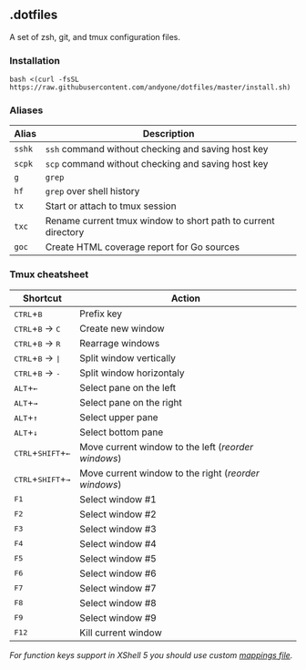 ## .dotfiles

A set of zsh, git, and tmux configuration files.

### Installation

```
bash <(curl -fsSL https://raw.githubusercontent.com/andyone/dotfiles/master/install.sh)
```

### Aliases

| Alias | Description |
|--------------------|-------------------------------|
| `sshk` | `ssh` command without checking and saving host key |
| `scpk` | `scp` command without checking and saving host key |
| `g` | `grep` |
| `hf` | `grep` over shell history |
| `tx` | Start or attach to tmux session |
| `txc` | Rename current tmux window to short path to current directory |
| `goc` | Create HTML coverage report for Go sources |

### Tmux cheatsheet

| Shortcut | Action |
|----------------------------------------|-------------------------------------------|
| <kbd>CTRL</kbd>+<kbd>B</kbd> | Prefix key |
| <kbd>CTRL</kbd>+<kbd>B</kbd> → <kbd>С</kbd> | Create new window |
| <kbd>CTRL</kbd>+<kbd>B</kbd> → <kbd>R</kbd> | Rearrage windows |
| <kbd>CTRL</kbd>+<kbd>B</kbd> → <kbd>\|</kbd> | Split window vertically |
| <kbd>CTRL</kbd>+<kbd>B</kbd> → <kbd>-</kbd> | Split window horizontaly |
| <kbd>ALT</kbd>+<kbd>←</kbd> | Select pane on the left |
| <kbd>ALT</kbd>+<kbd>→</kbd> | Select pane on the right |
| <kbd>ALT</kbd>+<kbd>↑</kbd> | Select upper pane |
| <kbd>ALT</kbd>+<kbd>↓</kbd> | Select bottom pane |
| <kbd>CTRL</kbd>+<kbd>SHIFT</kbd>+<kbd>←</kbd> | Move current window to the left (_reorder windows_) |
| <kbd>CTRL</kbd>+<kbd>SHIFT</kbd>+<kbd>→</kbd> | Move current window to the right (_reorder windows_) |
| <kbd>F1</kbd> | Select window #1 |
| <kbd>F2</kbd> | Select window #2 |
| <kbd>F3</kbd> | Select window #3 |
| <kbd>F4</kbd> | Select window #4 |
| <kbd>F5</kbd> | Select window #5 |
| <kbd>F6</kbd> | Select window #6 |
| <kbd>F7</kbd> | Select window #7 |
| <kbd>F8</kbd> | Select window #8 |
| <kbd>F9</kbd> | Select window #9 |
| <kbd>F12</kbd> | Kill current window |

_For function keys support in XShell 5 you should use custom [mappings file](xshell.tkm)._
